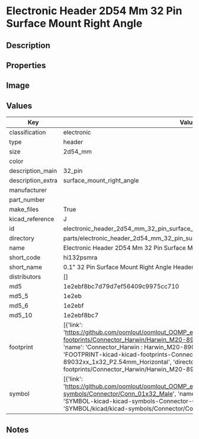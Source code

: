 # Electronic Header 2D54 Mm 32 Pin Surface Mount Right Angle

## Description

## Properties


## Image


## Values

| Key | Value |
| --- | --- |
| classification | electronic |
| type | header |
| size | 2d54_mm |
| color |  |
| description_main | 32_pin |
| description_extra | surface_mount_right_angle |
| manufacturer |  |
| part_number |  |
| make_files | True |
| kicad_reference | J |
| id | electronic_header_2d54_mm_32_pin_surface_mount_right_angle |
| directory | parts/electronic_header_2d54_mm_32_pin_surface_mount_right_angle |
| name | Electronic Header 2D54 Mm 32 Pin Surface Mount Right Angle |
| short_code | hi132psmra |
| short_name | 0.1" 32 Pin Surface Mount Right Angle Header |
| distributors | [] |
| md5 | 1e2ebf8bc7d79d7ef56409c9975cc710 |
| md5_5 | 1e2eb |
| md5_6 | 1e2ebf |
| md5_10 | 1e2ebf8bc7 |
| footprint | [{'link': 'https://github.com/oomlout/oomlout_OOMP_eda_V2/tree/main/FOOTPRINT/kicad/kicad-footprints/Connector_Harwin/Harwin_M20-89032xx_1x32_P2.54mm_Horizontal', 'name': 'Connector_Harwin : Harwin_M20-89032xx_1x32_P2.54mm_Horizontal', 'id': 'FOOTPRINT-kicad-kicad-footprints-Connector_Harwin-Harwin_M20-89032xx_1x32_P2.54mm_Horizontal', 'directory': 'FOOTPRINT/kicad/kicad-footprints/Connector_Harwin/Harwin_M20-89032xx_1x32_P2.54mm_Horizontal/'}] |
| symbol | [{'link': 'https://github.com/oomlout/oomlout_OOMP_eda_V2/tree/main/SYMBOL/kicad/kicad-symbols/Connector/Conn_01x32_Male', 'name': 'Connector : Conn_01x32_Male', 'id': 'SYMBOL-kicad-kicad-symbols-Connector-Conn_01x32_Male', 'directory': 'SYMBOL/kicad/kicad-symbols/Connector/Conn_01x32_Male/'}] |

## Notes

